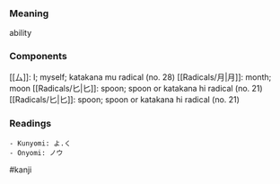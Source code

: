 ### Meaning

ability

### Components

[[厶]]: I; myself; katakana mu radical (no. 28) [[Radicals/月|月]]: month; moon [[Radicals/匕|匕]]: spoon; spoon or katakana hi radical (no. 21) [[Radicals/匕|匕]]: spoon; spoon or katakana hi radical (no. 21)

### Readings

```
- Kunyomi: よ.く
- Onyomi: ノウ
```

#kanji